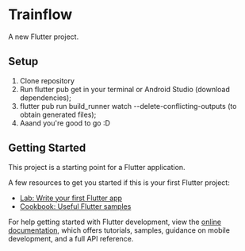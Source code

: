 # Trainflow

A new Flutter project.

## Setup
1. Clone repository
2. Run flutter pub get in your terminal or Android Studio (download dependencies);
3. flutter pub run build_runner watch --delete-conflicting-outputs (to obtain generated files);
4. Aaand you're good to go :D

## Getting Started

This project is a starting point for a Flutter application.

A few resources to get you started if this is your first Flutter project:

- [Lab: Write your first Flutter app](https://docs.flutter.dev/get-started/codelab)
- [Cookbook: Useful Flutter samples](https://docs.flutter.dev/cookbook)

For help getting started with Flutter development, view the
[online documentation](https://docs.flutter.dev/), which offers tutorials,
samples, guidance on mobile development, and a full API reference.

